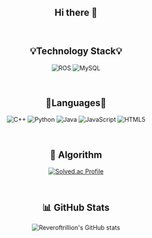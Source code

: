 <div align="center">

## Hi there 👋

<br>

## 💡Technology Stack💡  
<!-- 프레임워크·DB·툴 -->
![ROS](https://img.shields.io/badge/ROS-22314E?style=for-the-badge&logo=ros&logoColor=white)
![MySQL](https://img.shields.io/badge/MySQL-4479A1?style=for-the-badge&logo=mysql&logoColor=white)

<br>

## 🌈Languages🌈  
![C++](https://img.shields.io/badge/C%2B%2B-00599C?style=for-the-badge&logo=cplusplus&logoColor=white)
![Python](https://img.shields.io/badge/Python-3776AB?style=for-the-badge&logo=python&logoColor=white)
![Java](https://img.shields.io/badge/Java-007396?style=for-the-badge&logo=openjdk&logoColor=white)
![JavaScript](https://img.shields.io/badge/JavaScript-F7DF1E?style=for-the-badge&logo=javascript&logoColor=black)
![HTML5](https://img.shields.io/badge/HTML5-E34F26?style=for-the-badge&logo=html5&logoColor=white)

<br>

## 🧩 Algorithm  
[![Solved.ac Profile](http://mazassumnida.wtf/api/v2/generate_badge?boj=cholee3253)](https://solved.ac/cholee3253)

<br>

## 📊 GitHub Stats  
![Reveroftrillion's GitHub stats](https://github-readme-stats.vercel.app/api?username=Reveroftrillion&show_icons=true&theme=default)


</div>
